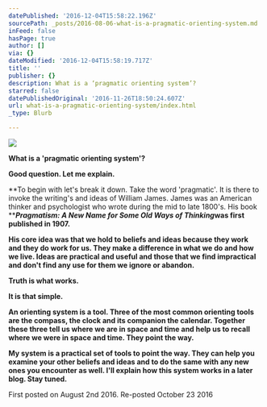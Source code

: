 ```yaml
---
datePublished: '2016-12-04T15:58:22.196Z'
sourcePath: _posts/2016-08-06-what-is-a-pragmatic-orienting-system.md
inFeed: false
hasPage: true
author: []
via: {}
dateModified: '2016-12-04T15:58:19.717Z'
title: ''
publisher: {}
description: What is a ‘pragmatic orienting system’?
starred: false
datePublishedOriginal: '2016-11-26T18:50:24.607Z'
url: what-is-a-pragmatic-orienting-system/index.html
_type: Blurb

---
```

![](https://the-grid-user-content.s3-us-west-2.amazonaws.com/cd8178a6-b472-480a-91af-9fa1e3979034.jpg)

**What is a 'pragmatic orienting system'?**

**Good question. Let me explain.**

**To begin with let's break it down. Take the word 'pragmatic'. It is there to invoke the writing's and ideas of William James. James was an American thinker and psychologist who wrote during the mid to late 1800's. His book **_**Pragmatism: A New Name for Some Old Ways of Thinking**_**was first published in 1907\.**

**His core idea was that we hold to beliefs and ideas because they work and they do work for us. They make a difference in what we do and how we live. Ideas are practical and useful and those that we find impractical and don't find any use for them we ignore or abandon.**

**Truth is what works.**

**It is that simple.**

**An orienting system is a tool. Three of the most common orienting tools are the compass, the clock and its companion the calendar. Together these three tell us where we are in space and time and help us to recall where we were in space and time. They point the way.**

**My system is a practical set of tools to point the way. They can help you examine your other beliefs and ideas and to do the same with any new ones you encounter as well. I'll explain how this system works in a later blog. Stay tuned.**

First posted on August 2nd 2016\. Re-posted October 23 2016